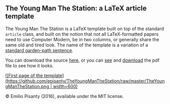 The Young Man The Station: a LaTeX article template
---------------------------------------------------

The Young Man The Station is a LaTeX template built on top of the standard `article` class, and built on the notion that not all LaTeX-formatted papers need to use Computer Modern, be in two columns, or generally share the same old and tired look. The name of the template is a variation of a [standard garden-path sentence](https://www.youtube.com/watch?v=ldT2g2qDQNQ).

You can download the source [here](https://github.com/episanty/TheYoungManTheStation/archive/master.zip), or you can [see](https://github.com/episanty/TheYoungManTheStation/blob/master/TheYoungManTheStation.pdf) and [download](https://github.com/episanty/TheYoungManTheStation/raw/master/TheYoungManTheStation.pdf) the pdf file to see how it looks.

[![First page of the template](https://github.com/episanty/TheYoungManTheStation/raw/master/TheYoungManTheStation.png | width=600)](https://github.com/episanty/TheYoungManTheStation/blob/master/TheYoungManTheStation.pdf)

© Emilio Pisanty (2016), available under the MIT license.
